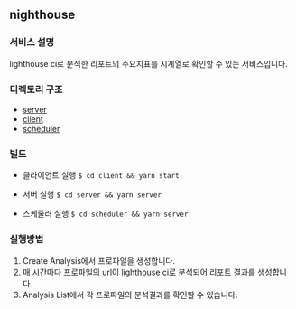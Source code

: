 ## nighthouse

### 서비스 설명

lighthouse ci로 분석한 리포트의 주요지표를 시계열로 확인할 수 있는 서비스입니다.

### 디렉토리 구조

- [server](./server/README.md)
- [client](./client/README.md)
- [scheduler](./scheduler/README.md)

### 빌드

- 클라이언트 실행
  `$ cd client && yarn start`

- 서버 실행
  `$ cd server && yarn server`

- 스케줄러 실행
  `$ cd scheduler && yarn server`

### 실행방법

1. Create Analysis에서 프로파일을 생성합니다.
2. 매 시간마다 프로파일의 url이 lighthouse ci로 분석되어 리포트 결과를 생성합니다.
3. Analysis List에서 각 프로파일의 분석결과를 확인할 수 있습니다.
